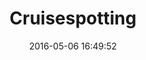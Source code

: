 ---
layout: post
title: 'Cruisespotting'
date: '2016-05-06 16:49:52'
last_modified_at: '2024-09-23 12:13:29'
category: "Marina di Ravenna"
tags:
  - Italy
  - Marina di Ravenna
  - sea
description: "A couple seated on a bench in front of a cruise ship docked on the other side of the canal"
featImage: '20160506_marina-2730.webp'
featImageAlt: 'A couple seated on a bench overlooking a cruise ship docked on the other side of the canal'
featImageWidth: '959'
featImageHeight: '1440'
coffeeTable: false
---